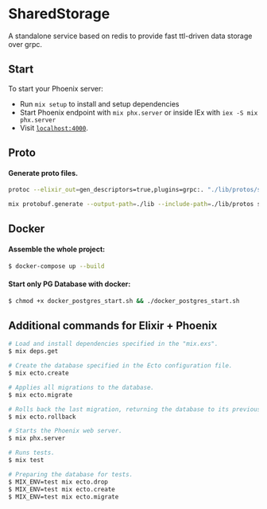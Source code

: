 # SharedStorage
A standalone service based on redis to provide 
fast ttl-driven data storage over grpc.

## Start
To start your Phoenix server:
  * Run `mix setup` to install and setup dependencies
  * Start Phoenix endpoint with `mix phx.server` or inside IEx with `iex -S mix phx.server`
  * Visit [`localhost:4000`](http://localhost:4000).

## Proto
#### Generate proto files.
``` bash
protoc --elixir_out=gen_descriptors=true,plugins=grpc:. "./lib/protos/shared_storage.proto"
```
``` bash
mix protobuf.generate --output-path=./lib --include-path=./lib/protos shared_storage.proto
```

## Docker
#### Assemble the whole project:
``` bash
$ docker-compose up --build
```
#### Start only PG Database with docker:
``` bash
$ chmod +x docker_postgres_start.sh && ./docker_postgres_start.sh
```

## Additional commands for Elixir + Phoenix
``` bash
# Load and install dependencies specified in the "mix.exs".
$ mix deps.get

# Create the database specified in the Ecto configuration file.
$ mix ecto.create

# Applies all migrations to the database.
$ mix ecto.migrate

# Rolls back the last migration, returning the database to its previous state.
$ mix ecto.rollback

# Starts the Phoenix web server.
$ mix phx.server

# Runs tests.
$ mix test

# Preparing the database for tests.
$ MIX_ENV=test mix ecto.drop
$ MIX_ENV=test mix ecto.create
$ MIX_ENV=test mix ecto.migrate
```

